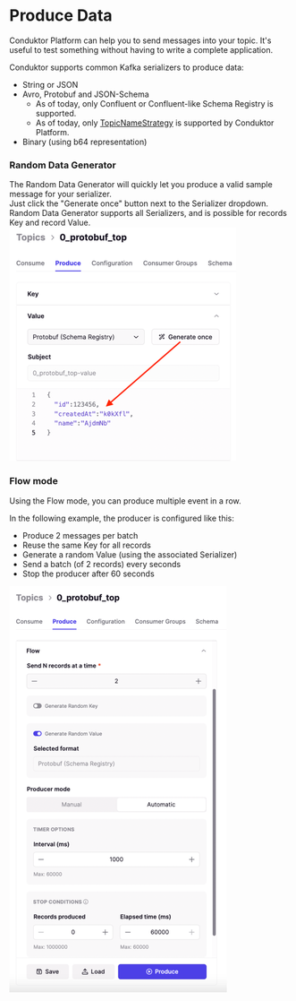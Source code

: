 # Produce Data
Conduktor Platform can help you to send messages into your topic. It's useful to test something without having to write a complete application.

Conduktor supports common Kafka serializers to produce data:  
- String or JSON
- Avro, Protobuf and JSON-Schema
  - As of today, only Confluent or Confluent-like Schema Registry is supported.
  - As of today, only [TopicNameStrategy](https://docs.confluent.io/platform/current/schema-registry/serdes-develop/index.html#subject-name-strategy) is supported by Conduktor Platform.
- Binary (using b64 representation)


### Random Data Generator
The Random Data Generator will quickly let you produce a valid sample message for your serializer.   
Just click the "Generate once" button next to the Serializer dropdown.  
Random Data Generator supports all Serializers, and is possible for records Key and record Value.  
![random-generator.png](img/random-generator.png)

### Flow mode
Using the Flow mode, you can produce multiple event in a row.

In the following example, the producer is configured like this:
- Produce 2 messages per batch
- Reuse the same Key for all records
- Generate a random Value (using the associated Serializer)
- Send a batch (of 2 records) every seconds
- Stop the producer after 60 seconds

![flow-mode.png](img/flow-mode.png)